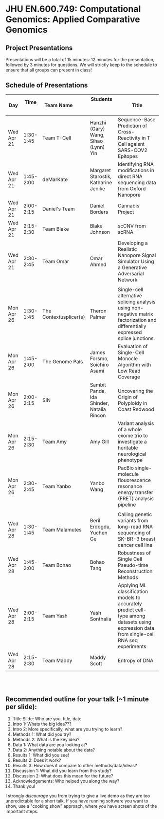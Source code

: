 # JHU EN.600.749: Computational Genomics: Applied Comparative Genomics
## Project Presentations

Presentations will be a total of 15 minutes: 12 minutes for the presentation, followed by 3 minutes for questions. We will strictly keep to the schedule to ensure that all groups can present in class! 

## Schedule of Presentations

Day     | Time      | Team Name                | Students                                 | Title 
--------|-----------|--------------------------|------------------------------------------|---------------------------------------------------------------------
Wed Apr 21 | 1:30-1:45 | Team T-Cell	|	Hanzhi (Gary) Wang, Sihao (Lynn) Yin	|	Sequence-Base Prediction of Cross-Reactivity in T Cell agaisnt SARS-COV2 Epitopes
Wed Apr 21 | 1:45-2:00 | deMarKate	|	Margaret Starostik, Katharine Jenike	|	Identifying RNA modifications in direct RNA sequencing data from Oxford Nanopore
Wed Apr 21 | 2:00-2:15 | Daniel's Team	|	Daniel Borders	|	Cannabis Project
Wed Apr 21 | 2:15-2:30 | Team Blake	|	Blake Johnson	|	scCNV from scRNA
Wed Apr 21 | 2:30-2:45 | Team Omar	|	Omar Ahmed	|	Developing a Realistic Nanopore Signal Simulator Using a Generative Adversarial Network
|||||
Mon Apr 26 | 1:30-1:45 | The Contextusplicer(s)	|	Theron Palmer	|	Single-cell alternative splicing analysis using non-negative matrix factorization and differentially expressed splice junctions.
Mon Apr 26 | 1:45-2:00 | The Genome Pals	|	James Forsmo, Soichiro Asami	|	Evaluation of Single-Cell Monocle Algorithm with Low Read Coverage
Mon Apr 26 | 2:00-2:15 | SIN	|	Sambit Panda, Ida Shinder, Natalia Rincon	|	Uncovering the Origin of Polyploidy in Coast Redwood
Mon Apr 26 | 2:15-2:30 | Team Amy	|	Amy Gill	|	Variant analysis of a whole exome trio to investigate a heritable neurological phenotype
Mon Apr 26 | 2:30-2:45 | Team Yanbo	|	Yanbo Wang	|	PacBio single-molecule flouorescence resonance energy transfer (FRET) analysis pipeline
|||||
Wed Apr 28 | 1:30-1:45 | Team Malamutes	|	Beril Erdogdu, Yuchen Ge	|	Calling genetic variants from long-read RNA sequencing of SK-BR-3 breast cancer cell line
Wed Apr 28 | 1:45-2:00 | Team Bohao	|	Bohao Tang	|	Robustness of Single Cell Pseudo-time Reconstruction Methods
Wed Apr 28 | 2:00-2:15 | Team Yash	|	Yash Sonthalia	|	Applying ML classification models to accurately predict cell-type among datasets using expression data from single-cell RNA seq experiments
Wed Apr 28 | 2:15-2:30 | Team Maddy	|	Maddy Scott	|	Entropy of DNA
<br>
<br>

## Recommended outline for your talk (~1 minute per slide):

1. Title Slide: Who are you, title, date
2. Intro 1: Whats the big idea???
3. Intro 2: More specifically, what are you trying to learn?
4. Methods 1: What did you try?
5. Methods 2: What is the key idea?
6. Data 1: What data are you looking at?
7. Data 2: Anything notable about the data?
8. Results 1: What did you see!
9. Results 2: Does it work?
10. Results 3: How does it compare to other methods/data/ideas?
11. Discussion 1: What did you learn from this study?
12. Discussion 2: What does this mean for the future?
13. Acknowledgements: Who helped you along the way?
14. Thank you!

I strongly *discourage* you from trying to give a live demo as they are too unpredictable for a short talk. If you have running software you want to show, use a "cooking show" approach, where you have screen shots of the important steps.    
